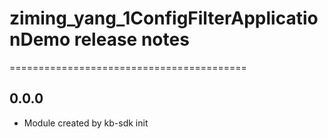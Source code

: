# ziming_yang_1ConfigFilterApplicationDemo release notes
=========================================

0.0.0
-----
* Module created by kb-sdk init
